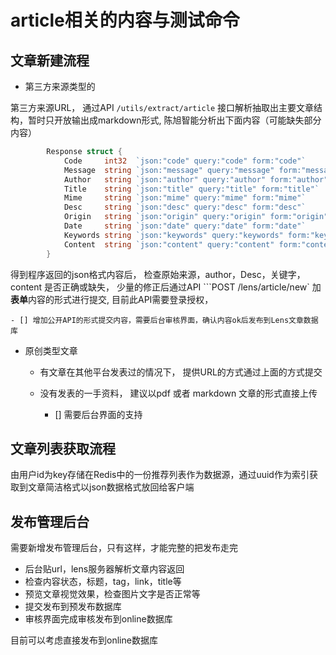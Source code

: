 # article相关的内容与测试命令

## 文章新建流程

- 第三方来源类型的

第三方来源URL， 通过API `/utils/extract/article` 接口解析抽取出主要文章结构，暂时只开放输出成markdown形式, 陈旭智能分析出下面内容（可能缺失部分内容）
```go
		Response struct {
			Code     int32  `json:"code" query:"code" form:"code"`
			Message  string `json:"message" query:"message" form:"message"`
			Author   string `json:"author" query:"author" form:"author"`
			Title    string `json:"title" query:"title" form:"title"`
			Mime     string `json:"mime" query:"mime" form:"mime"`
			Desc     string `json:"desc" query:"desc" form:"desc"`
			Origin   string `json:"origin" query:"origin" form:"origin"`
			Date     string `json:"date" query:"date" form:"date"`
			Keywords string `json:"keywords" query:"keywords" form:"keywords"`
			Content  string `json:"content" query:"content" form:"content"`
		}
```
得到程序返回的json格式内容后， 检查原始来源，author，Desc，关键字， content 是否正确或缺失， 少量的修正后通过API
```POST /lens/article/new`  加**表单**内容的形式进行提交, 目前此API需要登录授权，

    - [] 增加公开API的形式提交内容，需要后台审核界面，确认内容ok后发布到Lens文章数据库

- 原创类型文章

    - 有文章在其他平台发表过的情况下， 提供URL的方式通过上面的方式提交

    - 没有发表的一手资料， 建议以pdf 或者 markdown 文章的形式直接上传
        - [] 需要后台界面的支持


## 文章列表获取流程

由用户id为key存储在Redis中的一份推荐列表作为数据源，通过uuid作为索引获取到文章简洁格式以json数据格式放回给客户端


## 发布管理后台
需要新增发布管理后台，只有这样，才能完整的把发布走完
- 后台贴url，lens服务器解析文章内容返回
- 检查内容状态，标题，tag，link，title等
- 预览文章视觉效果，检查图片文字是否正常等
- 提交发布到预发布数据库
- 审核界面完成审核发布到online数据库

目前可以考虑直接发布到online数据库